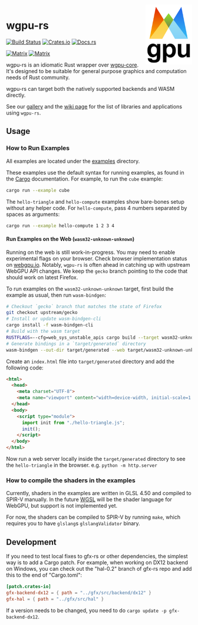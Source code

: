 <img align="right" width="25%" src="logo.png">

# wgpu-rs
[![Build Status](https://github.com/gfx-rs/wgpu-rs/workflows/CI/badge.svg?branch=master)](https://github.com/gfx-rs/wgpu-rs/actions)
[![Crates.io](https://img.shields.io/crates/v/wgpu.svg)](https://crates.io/crates/wgpu)
[![Docs.rs](https://docs.rs/wgpu/badge.svg)](https://docs.rs/wgpu)

[![Matrix](https://img.shields.io/badge/Dev_Matrix-%23wgpu%3Amatrix.org-blueviolet.svg)](https://matrix.to/#/#wgpu:matrix.org) 
[![Matrix](https://img.shields.io/badge/User_Matrix-%23wgpu--users%3Amatrix.org-blueviolet.svg)](https://matrix.to/#/#wgpu-users:matrix.org)

wgpu-rs is an idiomatic Rust wrapper over [wgpu-core](https://github.com/gfx-rs/wgpu). It's designed to be suitable for general purpose graphics and computation needs of Rust community.

wgpu-rs can target both the natively supported backends and WASM directly.

See our [gallery](https://wgpu.rs/#showcase) and the [wiki page](https://github.com/gfx-rs/wgpu-rs/wiki/Applications-and-Libraries) for the list of libraries and applications using `wgpu-rs`.

## Usage

### How to Run Examples

All examples are located under the [examples](examples) directory.

These examples use the default syntax for running examples, as found in the [Cargo](https://doc.rust-lang.org/cargo/reference/manifest.html#examples) documentation. For example, to run the `cube` example:

```bash
cargo run --example cube
```

The `hello-triangle` and `hello-compute` examples show bare-bones setup without any helper code. For `hello-compute`, pass 4 numbers separated by spaces as arguments:

```bash
cargo run --example hello-compute 1 2 3 4
```

#### Run Examples on the Web (`wasm32-unknown-unknown`)

Running on the web is still work-in-progress. You may need to enable experimental flags on your browser. Check browser implementation status on [webgpu.io](https://webgpu.io). Notably, `wgpu-rs` is often ahead in catching up with upstream WebGPU API changes. We keep the `gecko` branch pointing to the code that should work on latest Firefox.

To run examples on the `wasm32-unknown-unknown` target, first build the example as usual, then run `wasm-bindgen`:

```bash
# Checkout `gecko` branch that matches the state of Firefox
git checkout upstream/gecko
# Install or update wasm-bindgen-cli
cargo install -f wasm-bindgen-cli
# Build with the wasm target
RUSTFLAGS=--cfg=web_sys_unstable_apis cargo build --target wasm32-unknown-unknown --example hello-triangle
# Generate bindings in a `target/generated` directory
wasm-bindgen --out-dir target/generated --web target/wasm32-unknown-unknown/debug/examples/hello-triangle.wasm
```

Create an `index.html` file into `target/generated` directory and add the following code:

```html
<html>
  <head>
    <meta charset="UTF-8">
    <meta name="viewport" content="width=device-width, initial-scale=1.0">
  </head>
  <body>
    <script type="module">
      import init from "./hello-triangle.js";
      init();
    </script>
  </body>
</html>
```

Now run a web server locally inside the `target/generated` directory to see the `hello-triangle` in the browser.
e.g. `python -m http.server`

### How to compile the shaders in the examples

Currently, shaders in the examples are written in GLSL 4.50 and compiled to SPIR-V manually.
In the future [WGSL](https://gpuweb.github.io/gpuweb/wgsl.html) will be the shader language for WebGPU, but support is not implemented yet.

For now, the shaders can be compiled to SPIR-V by running `make`, which requires you to have `glslang`s `glslangValidator` binary.

## Development

If you need to test local fixes to gfx-rs or other dependencies, the simplest way is to add a Cargo patch. For example, when working on DX12 backend on Windows, you can check out the "hal-0.2" branch of gfx-rs repo and add this to the end of "Cargo.toml":

```toml
[patch.crates-io]
gfx-backend-dx12 = { path = "../gfx/src/backend/dx12" }
gfx-hal = { path = "../gfx/src/hal" }
```

If a version needs to be changed, you need to do `cargo update -p gfx-backend-dx12`.
